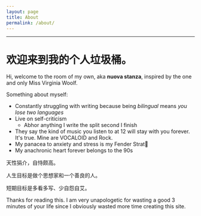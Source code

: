 ```yaml
---
layout: page
title: About
permalink: /about/
---
```


***
# 欢迎来到我的个人垃圾桶。

Hi, welcome to the room of my own, aka __nuova stanza__, inspired by the one and only Miss Virginia Woolf.

Something about myself:
- Constantly struggling with writing because being *bilingual* means *you lose two languages*
- Live on self-criticism
  - Abhor anything I write the split second I finish
- They say the kind of music you listen to at 12 will stay with you forever. It's true. Mine are VOCALOID and Rock.
- My panacea to anxiety and stress is my Fender Strat🎸
- My anachronic heart forever belongs to the 90s


天性狷介，自恃颇高。

人生目标是做个思想家和一个善良的人。

短期目标是多看多写、少自怨自艾。



Thanks for reading this. I am very unapologetic for wasting a good 3 minutes of your life since I obviously wasted more time creating this site.
